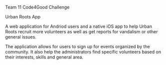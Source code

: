 Team 11 Code4Good Challenge 

Urban Roots App

A web application for Andriod users and a native iOS app to help Urban Roots recruit more volunteers as well as get reports for vandalism or other general issues.

The application allows for users to sign up for events organized by the community. It also help the administrators find specific volunteers based on their interests, skills and general area.